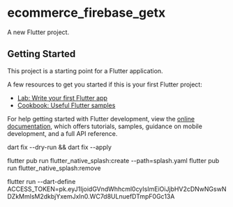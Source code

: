 # ecommerce_firebase_getx

A new Flutter project.

## Getting Started

This project is a starting point for a Flutter application.

A few resources to get you started if this is your first Flutter project:

- [Lab: Write your first Flutter app](https://docs.flutter.dev/get-started/codelab)
- [Cookbook: Useful Flutter samples](https://docs.flutter.dev/cookbook)

For help getting started with Flutter development, view the
[online documentation](https://docs.flutter.dev/), which offers tutorials,
samples, guidance on mobile development, and a full API reference.

dart fix --dry-run && dart fix --apply

flutter pub run flutter_native_splash:create --path=splash.yaml
flutter pub run flutter_native_splash:remove

flutter run --dart-define ACCESS_TOKEN=pk.eyJ1IjoidGVndWhhcml0cyIsImEiOiJjbHV2cDNwNGswNDZkMmlsM2dkbjYxemJxIn0.WC7d8ULnuefDTmpF0Gc13A
